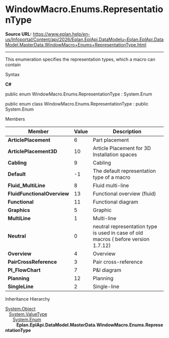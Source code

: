 # WindowMacro.Enums.RepresentationType

**Source URL:** https://www.eplan.help/en-us/Infoportal/Content/api/2026/Eplan.EplApi.DataModelu~Eplan.EplApi.DataModel.MasterData.WindowMacro+Enums+RepresentationType.html

---

This enumeration specifies the representation types, which a macro can contain

Syntax

**C#**



public enum WindowMacro.Enums.RepresentationType : System.Enum

public enum class WindowMacro.Enums.RepresentationType : public System.Enum


Members

| Member | Value | Description |
| --- | --- | --- |
| **ArticlePlacement** | 6 | Part placement |
| **ArticlePlacement3D** | 10 | Article Placement for 3D Installation spaces |
| **Cabling** | 9 | Cabling |
| **Default** | -1 | The default representation type of a macro |
| **Fluid\_MultiLine** | 8 | Fluid multi-line |
| **FluidFunctionalOverview** | 13 | Functional overview (fluid) |
| **Functional** | 11 | Functional diagram |
| **Graphics** | 5 | Graphic |
| **MultiLine** | 1 | Multi-line |
| **Neutral** | 0 | neutral representation type is used in case of old macros ( before version 1.7.12) |
| **Overview** | 4 | Overview |
| **PairCrossReference** | 3 | Pair cross-reference |
| **PI\_FlowChart** | 7 | P&I diagram |
| **Planning** | 12 | Planning |
| **SingleLine** | 2 | Single-line |

Inheritance Hierarchy

[System.Object](#)  
   [System.ValueType](#)  
      [System.Enum](#)  
         **Eplan.EplApi.DataModel.MasterData.WindowMacro.Enums.RepresentationType**
